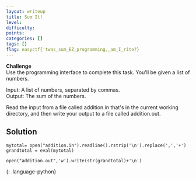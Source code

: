 ```yaml
---
layout: writeup
title: Sum It!
level: 
difficulty: 
points: 
categories: []
tags: []
flag: easyctf{'twas_sum_EZ_programming,_am_I_rite?}
---
```

**Challenge**  
Use the programming interface to complete this task. You'll be given a
list of numbers.

Input: A list of numbers, separated by commas.  
Output: The sum of the numbers.

Read the input from a file called addition.in that's in the current
working directory, and then write your output to a file called
addition.out.

## Solution

    mytotal= open("addition.in").readline().rstrip('\n').replace(',','+')
    grandtotal = eval(mytotal)
    
    open("addition.out",'w').write(str(grandtotal)+'\n')
{: .language-python}

